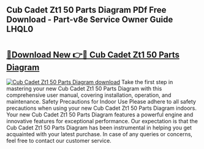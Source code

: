 ## Cub Cadet Zt1 50 Parts Diagram PDf Free Download - Part-v8e Service Owner Guide LHQL0

# <h2><a href="http://dfmot2a.blite.top/?on=Cub+Cadet+Zt1+50+Parts+Diagram">🔗Download New 👉🔴 Cub Cadet Zt1 50 Parts Diagram</a></h2>

[![Cub Cadet Zt1 50 Parts Diagram download](https://i.imgur.com/lujVjoI.png)](http://dfmot2a.blite.top/?on=Cub+Cadet+Zt1+50+Parts+Diagram)
Take the first step in mastering your new Cub Cadet Zt1 50 Parts Diagram with this comprehensive user manual, covering installation, operation, and maintenance. Safety Precautions for Indoor Use Please adhere to all safety precautions when using your new Cub Cadet Zt1 50 Parts Diagram indoors. Your new Cub Cadet Zt1 50 Parts Diagram features a powerful engine and innovative features for exceptional performance. Our expectation is that the Cub Cadet Zt1 50 Parts Diagram has been instrumental in helping you get acquainted with your latest purchase. In case of any queries or concerns, feel free to contact our customer service.
